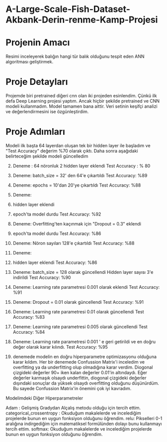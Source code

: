 # A-Large-Scale-Fish-Dataset-Akbank-Derin-renme-Kamp-Projesi

# Projenin Amacı

Resimi inceleyerek balığın hangi tür balık olduğunu tespit eden ANN algoritması geliştirmek.

# Proje Detayları

Projemde biri pretrained diğeri cnn olan iki projeden esinlendim. Çünkü ilk defa Deep Learning projesi yaptım. Ancak hiçbir şekilde pretrained ve CNN modeli kullanmadım. Model tamamen bana aittir. Veri setinin keşifçi analizi ve değerlendirmesini ise özgünleştirdim.

# Proje Adımları

Modeli ilk başta 64 layerdan oluşan tek bir hidden layer ile başladım ve "Test Accuracy" değerim %70 olarak çıktı.
Daha sonra aşağıdaki belirteceğim şekilde modeli güncelledim

2. Deneme :
64 nöronluk 2 hidden layer eklendi
Test Accuracy : % 80

3. Deneme:
batch_size = 32' den 64'e çıkartıldı
Test Accuracy: %89

4. Deneme:
epochs = 10'dan 20'ye çıkartıldı
Test Accuracy: %88

5. Deneme:
3. hidden layer eklendi
17. epoch'ta model durdu
Test Accuracy: %92

6. Deneme:
Overfitting'ten kaçınmak için "Dropout = 0.3" eklendi
10. epoch'ta model durdu
Test Accuracy: %86

7. Deneme:
Nöron sayıları 128'e çıkartıldı
Test Accuracy: %88

8. Deneme:
4. hidden layer eklendi
Test Accuracy: %86

9. Deneme:
batch_size = 128 olarak güncellendi
Hidden layer sayısı 3'e indirildi
Test Accuracy: %90

10. Deneme:
Learning rate parametresi 0.001 olarak eklendi
Test Accuracy: %91

11. Deneme:
Dropout = 0.01 olarak güncellendi
Test Accuracy: %91

12. Deneme:
Learning rate parametresi 0.01 olarak güncellendi
Test Accuracy: %83

13. Deneme:
Learning rate parametresi 0.005 olarak güncellendi
Test Accuracy: %84

14. Deneme:
Learning rate parametresi 0.001 ' e geri getirildi ve en doğru değer olarak karar kılındı.
Test Accuracy: %95

14. denemede modelin en doğru hiperparametre optimizasyonu olduğuna karar kıldım. Her bir denemede Confussion Matrix'i inceledim ve overfitting ya da underfitting olup olmadığına karar verdim. Diogonal çizgideki değerler 90+ iken kalan değerler 0.01'in altındaydı.
Eğer değerler karmaşık olsaydı underfittin, diogonal çizgideki değerler dışındaki sonuçlar da yüksek olsaydı overfitting olduğunu düşünürdüm. Bu sayede Confussion Matrix'in önemini çok iyi kavradım.

Modelimdeki Diğer Hiperparametreler

Adam : Gelişmiş Gradydan Alçalış metodu olduğu için tercih ettim.
categorical_crossentropy : Okuduğum makalelerde ve incelediğim projelerde bunun en uygun fonksiyon olduğunu öğrendim.
relu: Pikselleri 0-1 aralığına indirgediğim için matematiksel formülünden dolayı bunu kullanmayı tercih ettim.
softmax: Okuduğum makalelerde ve incelediğim projelerde bunun en uygun fonksiyon olduğunu öğrendim.




























